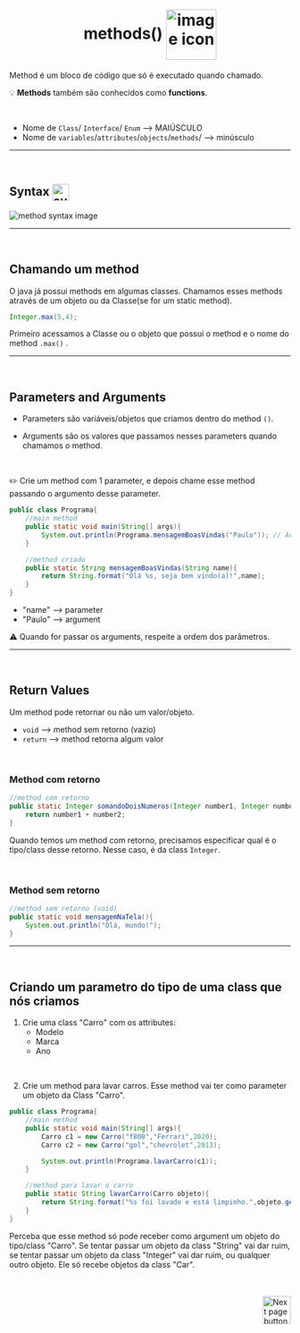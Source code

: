 <h1 align="center">
    methods()
    <img src="https://cdn-icons-png.flaticon.com/512/7535/7535580.png" alt="image icon" width="90px" align="center">
</h1>

Method é um bloco de código que só é executado quando chamado. 

:bulb: **Methods** também são conhecidos como **functions**.

<br>

- Nome de `Class`/ `Interface`/ `Enum` --> MAIÚSCULO
- Nome de `variables`/`attributes`/`objects`/`methods`/ --> minúsculo


<hr>
<br>

## Syntax <img src="https://cdn-icons-png.flaticon.com/512/1442/1442581.png" alt="curly braces icon" width="30px" align="center">

![method syntax image](https://media.geeksforgeeks.org/wp-content/uploads/methods-in-java.png)

<hr>
<br>

## Chamando um method
O java já possui methods em algumas classes. Chamamos esses methods através de um objeto ou da Classe(se for um static method).

```java
Integer.max(5,4);
```

Primeiro acessamos a Classe ou o objeto que possui o method e o nome do method `.max()` .

<hr>
<br>

## Parameters and Arguments

- Parameters são variáveis/objetos que criamos dentro do method `()`.

- Arguments são os valores que passamos nesses parameters quando chamamos o method.

<br>

:pencil2: Crie um method com 1 parameter, e depois chame esse method passando o argumento desse parameter.

```java
public class Programa{
    //main method
    public static void main(String[] args){
        System.out.println(Programa.mensagemBoasVindas("Paulo")); // Acessamos o method através da Class
    }

    //method criado
    public static String mensagemBoasVindas(String name){
        return String.format("Olá %s, seja bem vindo(a)!",name);
    }
}
```


- "name" --> parameter
- "Paulo" --> argument

:warning: Quando for passar os arguments, respeite a ordem dos parâmetros.

<hr>
<br>

## Return Values
Um method pode retornar ou não um valor/objeto.

- `void` --> method sem retorno (vazio)
- `return` --> method retorna algum valor

<br>

### Method com retorno
```java
//method com retorno
public static Integer somandoDoisNumeros(Integer number1, Integer number2){
    return number1 + number2;
}
```
Quando temos um method com retorno, precisamos especificar qual é o tipo/class desse retorno. Nesse caso, é da class `Integer`.

<br>

### Method sem retorno
```java
//method sem retorno (void)
public static void mensagemNaTela(){
    System.out.println("Olá, mundo!");
}
```
<hr>
<br>

## Criando um parametro do tipo de uma class que nós criamos

1. Crie uma class "Carro" com os attributes:
   - Modelo
   - Marca
   - Ano

<br>

2. Crie um method para lavar carros. Esse method vai ter como parameter um objeto da Class "Carro".

```java
public class Programa{
    //main method
    public static void main(String[] args){
        Carro c1 = new Carro("f800","Ferrari",2020);
        Carro c2 = new Carro("gol","chevrolet",2013);

        System.out.println(Programa.lavarCarro(c1));
    }

    //method para lavar o carro
    public static String lavarCarro(Carro objeto){
        return String.format("%s foi lavado e está limpinho.",objeto.getMarca());
    }
}
```

Perceba que esse method só pode receber como argument um objeto do tipo/class "Carro". Se tentar passar um objeto da class "String" vai dar ruim, se tentar passar um objeto da class "Integer" vai dar ruim, ou qualquer outro objeto. Ele só recebe objetos da class "Car".

<br>
<br>

<!-- Next Page Button -->
<a href="https://github.com/lGabrielDev/02.java/blob/main/Estudo/22.to_string/to_string.md">
  <img src="https://cdn-icons-png.flaticon.com/512/8175/8175884.png" alt="Next page button" width="50px" align="right">
</a>